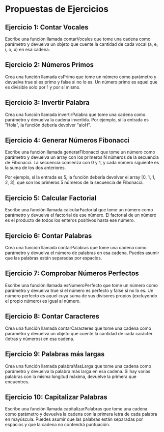 # Propuestas de Ejercicios

## Ejercicio 1: Contar Vocales
Escribe una función llamada contarVocales que tome una cadena como parámetro y devuelva un objeto que cuente la cantidad de cada vocal (a, e, i, o, u) en esa cadena.

## Ejercicio 2: Números Primos
Crea una función llamada esPrimo que tome un número como parámetro y devuelva true si es primo y false si no lo es. Un número primo es aquel que es divisible solo por 1 y por sí mismo.

## Ejercicio 3: Invertir Palabra
Crea una función llamada invertirPalabra que tome una cadena como parámetro y devuelva la cadena invertida. Por ejemplo, si la entrada es "Hola", la función debería devolver "aloH".

## Ejercicio 4: Generar Números Fibonacci
Escribe una función llamada generarFibonacci que tome un número como parámetro y devuelva un array con los primeros N números de la secuencia de Fibonacci. La secuencia comienza con 0 y 1, y cada número siguiente es la suma de los dos anteriores.

Por ejemplo, si la entrada es 5, la función debería devolver el array [0, 1, 1, 2, 3], que son los primeros 5 números de la secuencia de Fibonacci.

## Ejercicio 5: Calcular Factorial
Escribe una función llamada calcularFactorial que tome un número como parámetro y devuelva el factorial de ese número. El factorial de un número es el producto de todos los enteros positivos hasta ese número.

## Ejercicio 6: Contar Palabras
Crea una función llamada contarPalabras que tome una cadena como parámetro y devuelva el número de palabras en esa cadena. Puedes asumir que las palabras están separadas por espacios.

## Ejercicio 7: Comprobar Números Perfectos
Escribe una función llamada esNumeroPerfecto que tome un número como parámetro y devuelva true si el número es perfecto y false si no lo es. Un número perfecto es aquel cuya suma de sus divisores propios (excluyendo el propio número) es igual al número.

## Ejercicio 8: Contar Caracteres
Crea una función llamada contarCaracteres que tome una cadena como parámetro y devuelva un objeto que cuente la cantidad de cada carácter (letras y números) en esa cadena.

## Ejercicio 9: Palabras más largas
Crea una función llamada palabraMasLarga que tome una cadena como parámetro y devuelva la palabra más larga en esa cadena. Si hay varias palabras con la misma longitud máxima, devuelve la primera que encuentres.

## Ejercicio 10: Capitalizar Palabras
Escribe una función llamada capitalizarPalabras que tome una cadena como parámetro y devuelva la cadena con la primera letra de cada palabra en mayúscula. Puedes asumir que las palabras están separadas por espacios y que la cadena no contendrá puntuación.